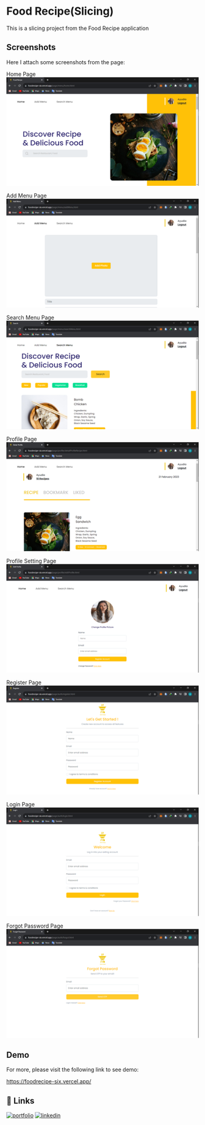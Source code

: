 # Food Recipe(Slicing)

This is a slicing project from the Food Recipe application

## Screenshots

Here I attach some screenshots from the page:

Home Page
![App Screenshot](<./assets/screenshot/Screenshot%20(69).png>)

Add Menu Page
![App Screenshot](<./assets/screenshot/Screenshot%20(70).png>)

Search Menu Page
![App Screenshot](<./assets/screenshot/Screenshot%20(71).png>)

Profile Page
![App Screenshot](<./assets/screenshot/Screenshot%20(72).png>)

Profile Setting Page
![App Screenshot](<./assets/screenshot/Screenshot%20(73).png>)

Register Page
![App Screenshot](<./assets/screenshot/Screenshot%20(74).png>)

Login Page
![App Screenshot](<./assets/screenshot/Screenshot%20(75).png>)

Forgot Password Page
![App Screenshot](<./assets/screenshot/Screenshot%20(76).png>)

## Demo

For more, please visit the following link to see demo:

https://foodrecipe-six.vercel.app/

## 🔗 Links

[![portfolio](https://img.shields.io/badge/my_portfolio-000?style=for-the-badge&logo=ko-fi&logoColor=white)](https://ariffebriansyah.com)
[![linkedin](https://img.shields.io/badge/linkedin-0A66C2?style=for-the-badge&logo=linkedin&logoColor=white)](https://www.linkedin.com/in/ariffebri)
